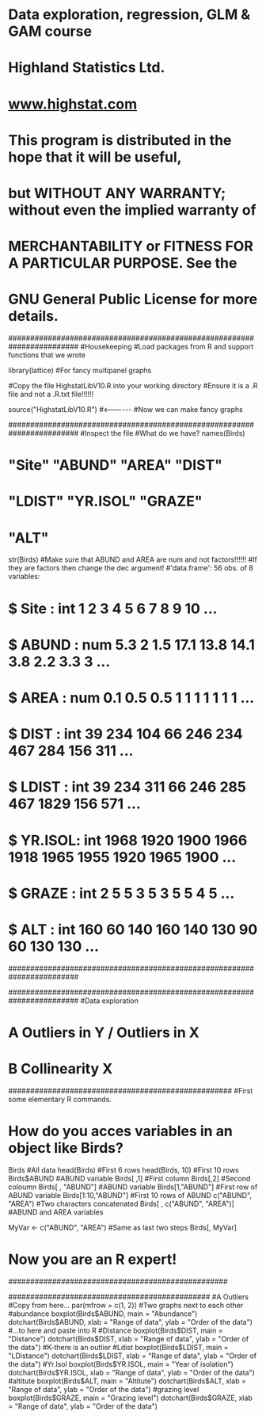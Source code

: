 #    Data exploration, regression, GLM & GAM course
#    Highland Statistics Ltd.
#    www.highstat.com
   
#    This program is distributed in the hope that it will be useful,
#    but WITHOUT ANY WARRANTY; without even the implied warranty of
#    MERCHANTABILITY or FITNESS FOR A PARTICULAR PURPOSE.  See the
#    GNU General Public License for more details.




########################################################################
#Housekeeping
#Load packages from R and support functions that we wrote

library(lattice)  #For fancy multipanel graphs

#Copy the file HighstatLibV10.R into your working directory
#Ensure it is a .R file and not a .R.txt file!!!!!! 

source("HighstatLibV10.R")   #<------
#Now we can make fancy graphs



########################################################################
#Inspect the file
#What do we have?
names(Birds)

# "Site"    "ABUND"   "AREA"    "DIST"
# "LDIST"   "YR.ISOL" "GRAZE"
# "ALT"

str(Birds)  #Make sure that ABUND and AREA are num  and not factors!!!!!!
            #If they are factors then change the dec argument!
#'data.frame':   56 obs. of  8 variables:
# $ Site   : int  1 2 3 4 5 6 7 8 9 10 ...
# $ ABUND  : num  5.3 2 1.5 17.1 13.8 14.1 3.8 2.2 3.3 3 ...
# $ AREA   : num  0.1 0.5 0.5 1 1 1 1 1 1 1 ...
# $ DIST   : int  39 234 104 66 246 234 467 284 156 311 ...
# $ LDIST  : int  39 234 311 66 246 285 467 1829 156 571 ...
# $ YR.ISOL: int  1968 1920 1900 1966 1918 1965 1955 1920 1965 1900 ...
# $ GRAZE  : int  2 5 5 3 5 3 5 5 4 5 ...
# $ ALT    : int  160 60 140 160 140 130 90 60 130 130 ...
########################################################################




########################################################################
#Data exploration
# A Outliers in Y / Outliers in X
# B Collinearity X


###################################################
#First some elementary R commands.
# How do you acces variables in an object like Birds?
Birds               #All data
head(Birds)         #First 6 rows
head(Birds, 10)     #First 10 rows
Birds$ABUND         #ABUND variable
Birds[  ,1]         #First column
Birds[,2]           #Second coloumn
Birds[ , "ABUND"]   #ABUND variable 
Birds[1,"ABUND"]    #First row of ABUND variable
Birds[1:10,"ABUND"] #First 10 rows of ABUND
c("ABUND", "AREA")  #Two characters concatenated
Birds[ , c("ABUND", "AREA")] #ABUND and AREA variables

MyVar <- c("ABUND",  "AREA")  #Same as last two steps
Birds[, MyVar]

# Now you are an R expert!
##################################################





##############################################
#A Outliers
#Copy from here...
par(mfrow = c(1, 2))    #Two graphs next to each other
#abundance
boxplot(Birds$ABUND, 
        main = "Abundance")
dotchart(Birds$ABUND, 
	     xlab = "Range of data", 
	     ylab = "Order of the data")
#...to here and paste into R
#Distance
boxplot(Birds$DIST, 
        main = "Distance")
dotchart(Birds$DIST, 
         xlab = "Range of data", 
         ylab = "Order of the data")   #K-there is an outlier
#Ldist
boxplot(Birds$LDIST, 
        main = "LDistance")
dotchart(Birds$LDIST, 
         xlab = "Range of data", 
         ylab = "Order of the data")
#Yr.Isol
boxplot(Birds$YR.ISOL, 
        main = "Year of isolation")
dotchart(Birds$YR.ISOL, 
         xlab = "Range of data", 
         ylab = "Order of the data")
#altitute
boxplot(Birds$ALT, 
        main = "Altitute")
dotchart(Birds$ALT, 
         xlab = "Range of data", 
         ylab = "Order of the data")
#grazing level
boxplot(Birds$GRAZE, 
        main = "Grazing level")
dotchart(Birds$GRAZE, 
         xlab = "Range of data", 
         ylab = "Order of the data")


